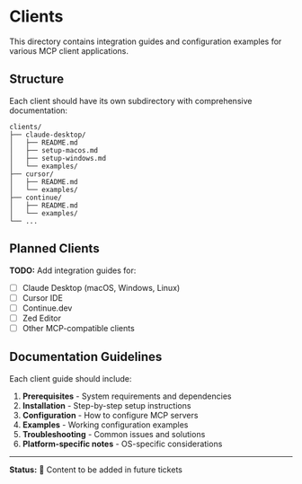 # Clients

This directory contains integration guides and configuration examples for various MCP client applications.

## Structure

Each client should have its own subdirectory with comprehensive documentation:

```
clients/
├── claude-desktop/
│   ├── README.md
│   ├── setup-macos.md
│   ├── setup-windows.md
│   └── examples/
├── cursor/
│   ├── README.md
│   └── examples/
├── continue/
│   ├── README.md
│   └── examples/
└── ...
```

## Planned Clients

**TODO:** Add integration guides for:

- [ ] Claude Desktop (macOS, Windows, Linux)
- [ ] Cursor IDE
- [ ] Continue.dev
- [ ] Zed Editor
- [ ] Other MCP-compatible clients

## Documentation Guidelines

Each client guide should include:

1. **Prerequisites** - System requirements and dependencies
2. **Installation** - Step-by-step setup instructions
3. **Configuration** - How to configure MCP servers
4. **Examples** - Working configuration examples
5. **Troubleshooting** - Common issues and solutions
6. **Platform-specific notes** - OS-specific considerations

---

**Status:** 🚧 Content to be added in future tickets

